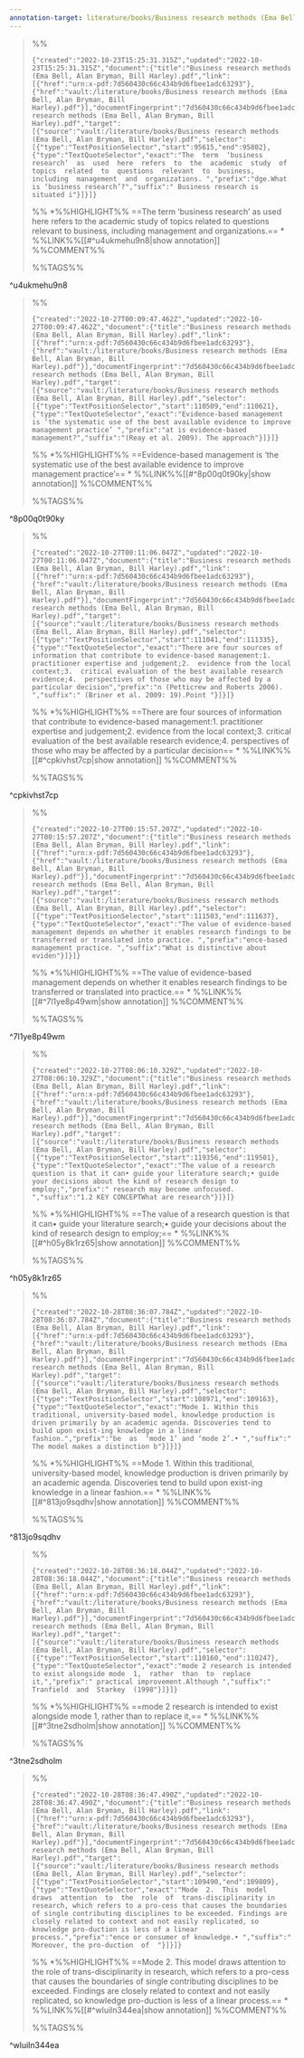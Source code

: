 ```yaml
---
annotation-target: literature/books/Business research methods (Ema Bell, Alan Bryman, Bill Harley).pdf
---
```



>%%
>```annotation-json
>{"created":"2022-10-23T15:25:31.315Z","updated":"2022-10-23T15:25:31.315Z","document":{"title":"Business research methods (Ema Bell, Alan Bryman, Bill Harley).pdf","link":[{"href":"urn:x-pdf:7d560430c66c434b9d6fbee1adc63293"},{"href":"vault:/literature/books/Business research methods (Ema Bell, Alan Bryman, Bill Harley).pdf"}],"documentFingerprint":"7d560430c66c434b9d6fbee1adc63293"},"uri":"vault:/literature/books/Business research methods (Ema Bell, Alan Bryman, Bill Harley).pdf","target":[{"source":"vault:/literature/books/Business research methods (Ema Bell, Alan Bryman, Bill Harley).pdf","selector":[{"type":"TextPositionSelector","start":95615,"end":95802},{"type":"TextQuoteSelector","exact":"The  term  ‘business  research’  as  used  here  refers  to  the  academic  study  of  topics  related  to  questions  relevant  to  business,  including  management  and  organizations. ","prefix":"dge.What is ‘business research’?","suffix":" Business research is situated i"}]}]}
>```
>%%
>*%%HIGHLIGHT%% ==The  term  ‘business  research’  as  used  here  refers  to  the  academic  study  of  topics  related  to  questions  relevant  to  business,  including  management  and  organizations.== *
>%%LINK%%[[#^u4ukmehu9n8|show annotation]]
>%%COMMENT%%
>
>%%TAGS%%
>
^u4ukmehu9n8


>%%
>```annotation-json
>{"created":"2022-10-27T00:09:47.462Z","updated":"2022-10-27T00:09:47.462Z","document":{"title":"Business research methods (Ema Bell, Alan Bryman, Bill Harley).pdf","link":[{"href":"urn:x-pdf:7d560430c66c434b9d6fbee1adc63293"},{"href":"vault:/literature/books/Business research methods (Ema Bell, Alan Bryman, Bill Harley).pdf"}],"documentFingerprint":"7d560430c66c434b9d6fbee1adc63293"},"uri":"vault:/literature/books/Business research methods (Ema Bell, Alan Bryman, Bill Harley).pdf","target":[{"source":"vault:/literature/books/Business research methods (Ema Bell, Alan Bryman, Bill Harley).pdf","selector":[{"type":"TextPositionSelector","start":110509,"end":110621},{"type":"TextQuoteSelector","exact":"Evidence-based management is ‘the systematic use of the best available evidence to improve management practice’ ","prefix":"at is evidence-based management?","suffix":"(Reay et al. 2009). The approach"}]}]}
>```
>%%
>*%%HIGHLIGHT%% ==Evidence-based management is ‘the systematic use of the best available evidence to improve management practice’== *
>%%LINK%%[[#^8p00q0t90ky|show annotation]]
>%%COMMENT%%
>
>%%TAGS%%
>
^8p00q0t90ky


>%%
>```annotation-json
>{"created":"2022-10-27T00:11:06.047Z","updated":"2022-10-27T00:11:06.047Z","document":{"title":"Business research methods (Ema Bell, Alan Bryman, Bill Harley).pdf","link":[{"href":"urn:x-pdf:7d560430c66c434b9d6fbee1adc63293"},{"href":"vault:/literature/books/Business research methods (Ema Bell, Alan Bryman, Bill Harley).pdf"}],"documentFingerprint":"7d560430c66c434b9d6fbee1adc63293"},"uri":"vault:/literature/books/Business research methods (Ema Bell, Alan Bryman, Bill Harley).pdf","target":[{"source":"vault:/literature/books/Business research methods (Ema Bell, Alan Bryman, Bill Harley).pdf","selector":[{"type":"TextPositionSelector","start":111041,"end":111335},{"type":"TextQuoteSelector","exact":"There are four sources of information that contribute to evidence-based management:1.  practitioner expertise and judgement;2.  evidence from the local context;3.  critical evaluation of the best available research evidence;4.  perspectives of those who may be affected by a particular decision","prefix":"n (Petticrew and Roberts 2006). ","suffix":" (Briner et al. 2009: 19).Point "}]}]}
>```
>%%
>*%%HIGHLIGHT%% ==There are four sources of information that contribute to evidence-based management:1.  practitioner expertise and judgement;2.  evidence from the local context;3.  critical evaluation of the best available research evidence;4.  perspectives of those who may be affected by a particular decision== *
>%%LINK%%[[#^cpkivhst7cp|show annotation]]
>%%COMMENT%%
>
>%%TAGS%%
>
^cpkivhst7cp


>%%
>```annotation-json
>{"created":"2022-10-27T00:15:57.207Z","updated":"2022-10-27T00:15:57.207Z","document":{"title":"Business research methods (Ema Bell, Alan Bryman, Bill Harley).pdf","link":[{"href":"urn:x-pdf:7d560430c66c434b9d6fbee1adc63293"},{"href":"vault:/literature/books/Business research methods (Ema Bell, Alan Bryman, Bill Harley).pdf"}],"documentFingerprint":"7d560430c66c434b9d6fbee1adc63293"},"uri":"vault:/literature/books/Business research methods (Ema Bell, Alan Bryman, Bill Harley).pdf","target":[{"source":"vault:/literature/books/Business research methods (Ema Bell, Alan Bryman, Bill Harley).pdf","selector":[{"type":"TextPositionSelector","start":111503,"end":111637},{"type":"TextQuoteSelector","exact":"The value of evidence-based management depends on whether it enables research findings to be transferred or translated into practice. ","prefix":"ence-based management practice. ","suffix":"What is distinctive about eviden"}]}]}
>```
>%%
>*%%HIGHLIGHT%% ==The value of evidence-based management depends on whether it enables research findings to be transferred or translated into practice.== *
>%%LINK%%[[#^7l1ye8p49wm|show annotation]]
>%%COMMENT%%
>
>%%TAGS%%
>
^7l1ye8p49wm


>%%
>```annotation-json
>{"created":"2022-10-27T08:06:10.329Z","updated":"2022-10-27T08:06:10.329Z","document":{"title":"Business research methods (Ema Bell, Alan Bryman, Bill Harley).pdf","link":[{"href":"urn:x-pdf:7d560430c66c434b9d6fbee1adc63293"},{"href":"vault:/literature/books/Business research methods (Ema Bell, Alan Bryman, Bill Harley).pdf"}],"documentFingerprint":"7d560430c66c434b9d6fbee1adc63293"},"uri":"vault:/literature/books/Business research methods (Ema Bell, Alan Bryman, Bill Harley).pdf","target":[{"source":"vault:/literature/books/Business research methods (Ema Bell, Alan Bryman, Bill Harley).pdf","selector":[{"type":"TextPositionSelector","start":119356,"end":119501},{"type":"TextQuoteSelector","exact":"The value of a research question is that it can• guide your literature search;• guide your decisions about the kind of research design to employ;","prefix":" research may become unfocused. ","suffix":"1.2 KEY CONCEPTWhat are research"}]}]}
>```
>%%
>*%%HIGHLIGHT%% ==The value of a research question is that it can• guide your literature search;• guide your decisions about the kind of research design to employ;== *
>%%LINK%%[[#^h05y8k1rz65|show annotation]]
>%%COMMENT%%
>
>%%TAGS%%
>
^h05y8k1rz65


>%%
>```annotation-json
>{"created":"2022-10-28T08:36:07.784Z","updated":"2022-10-28T08:36:07.784Z","document":{"title":"Business research methods (Ema Bell, Alan Bryman, Bill Harley).pdf","link":[{"href":"urn:x-pdf:7d560430c66c434b9d6fbee1adc63293"},{"href":"vault:/literature/books/Business research methods (Ema Bell, Alan Bryman, Bill Harley).pdf"}],"documentFingerprint":"7d560430c66c434b9d6fbee1adc63293"},"uri":"vault:/literature/books/Business research methods (Ema Bell, Alan Bryman, Bill Harley).pdf","target":[{"source":"vault:/literature/books/Business research methods (Ema Bell, Alan Bryman, Bill Harley).pdf","selector":[{"type":"TextPositionSelector","start":108971,"end":109163},{"type":"TextQuoteSelector","exact":"Mode 1. Within this traditional, university-based model, knowledge production is driven primarily by an academic agenda. Discoveries tend to build upon exist-ing knowledge in a linear fashion.","prefix":"be  as  ‘mode 1’ and ‘mode 2’.• ","suffix":" The model makes a distinction b"}]}]}
>```
>%%
>*%%HIGHLIGHT%% ==Mode 1. Within this traditional, university-based model, knowledge production is driven primarily by an academic agenda. Discoveries tend to build upon exist-ing knowledge in a linear fashion.== *
>%%LINK%%[[#^813jo9sqdhv|show annotation]]
>%%COMMENT%%
>
>%%TAGS%%
>
^813jo9sqdhv


>%%
>```annotation-json
>{"created":"2022-10-28T08:36:18.044Z","updated":"2022-10-28T08:36:18.044Z","document":{"title":"Business research methods (Ema Bell, Alan Bryman, Bill Harley).pdf","link":[{"href":"urn:x-pdf:7d560430c66c434b9d6fbee1adc63293"},{"href":"vault:/literature/books/Business research methods (Ema Bell, Alan Bryman, Bill Harley).pdf"}],"documentFingerprint":"7d560430c66c434b9d6fbee1adc63293"},"uri":"vault:/literature/books/Business research methods (Ema Bell, Alan Bryman, Bill Harley).pdf","target":[{"source":"vault:/literature/books/Business research methods (Ema Bell, Alan Bryman, Bill Harley).pdf","selector":[{"type":"TextPositionSelector","start":110160,"end":110247},{"type":"TextQuoteSelector","exact":"mode 2 research is intended to exist alongside mode  1,  rather  than  to  replace  it,","prefix":" practical improvement.Although ","suffix":"  Tranfield  and  Starkey  (1998"}]}]}
>```
>%%
>*%%HIGHLIGHT%% ==mode 2 research is intended to exist alongside mode  1,  rather  than  to  replace  it,== *
>%%LINK%%[[#^3tne2sdholm|show annotation]]
>%%COMMENT%%
>
>%%TAGS%%
>
^3tne2sdholm


>%%
>```annotation-json
>{"created":"2022-10-28T08:36:47.490Z","updated":"2022-10-28T08:36:47.490Z","document":{"title":"Business research methods (Ema Bell, Alan Bryman, Bill Harley).pdf","link":[{"href":"urn:x-pdf:7d560430c66c434b9d6fbee1adc63293"},{"href":"vault:/literature/books/Business research methods (Ema Bell, Alan Bryman, Bill Harley).pdf"}],"documentFingerprint":"7d560430c66c434b9d6fbee1adc63293"},"uri":"vault:/literature/books/Business research methods (Ema Bell, Alan Bryman, Bill Harley).pdf","target":[{"source":"vault:/literature/books/Business research methods (Ema Bell, Alan Bryman, Bill Harley).pdf","selector":[{"type":"TextPositionSelector","start":109490,"end":109809},{"type":"TextQuoteSelector","exact":"Mode  2.  This  model  draws  attention  to  the  role  of  trans-disciplinarity in research, which refers to a pro-cess that causes the boundaries of single contributing disciplines to be exceeded. Findings are closely related to context and not easily replicated, so knowledge pro-duction is less of a linear process.","prefix":"ence or consumer of knowledge.• ","suffix":" Moreover, the pro-duction  of  "}]}]}
>```
>%%
>*%%HIGHLIGHT%% ==Mode  2.  This  model  draws  attention  to  the  role  of  trans-disciplinarity in research, which refers to a pro-cess that causes the boundaries of single contributing disciplines to be exceeded. Findings are closely related to context and not easily replicated, so knowledge pro-duction is less of a linear process.== *
>%%LINK%%[[#^wluiln344ea|show annotation]]
>%%COMMENT%%
>
>%%TAGS%%
>
^wluiln344ea
